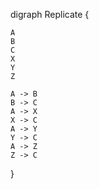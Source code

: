 digraph Replicate {

    A
    B
    C
    X
    Y
    Z

    A -> B
    B -> C
    A -> X
    X -> C
    A -> Y
    Y -> C
    A -> Z
    Z -> C

}
